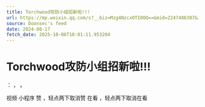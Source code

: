 ```yaml
---
title: Torchwood攻防小组招新啦!!!
url: https://mp.weixin.qq.com/s?__biz=Mzg4NzcxOTI0OQ==&mid=2247486387&idx=1&sn=6959c3606c41a5113622210a410c8463
source: Doonsec's feed
date: 2024-08-17
fetch_date: 2025-10-06T18:01:11.953204
---
```


# Torchwood攻防小组招新啦!!!

：
，
。

视频
小程序
赞
，轻点两下取消赞
在看
，轻点两下取消在看